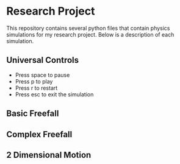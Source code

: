 # Research Project

This repository contains several python files that contain physics simulations for my research project. Below is a description of each simulation.

## Universal Controls

- Press space to pause
- Press p to play
- Press r to restart
- Press esc to exit the simulation

## Basic Freefall

## Complex Freefall

## 2 Dimensional Motion


